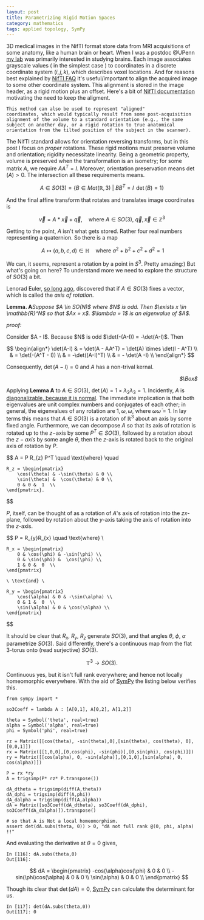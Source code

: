 ```yaml
---
layout: post
title: Parametrizing Rigid Motion Spaces
category: mathematics 
tags: applied topology, SymPy
---
```


3D medical images in the NifTI format store data from MRI acquisitions of some anatomy, like a human brain or heart. When I was a postdoc @UPenn [my lab][3] was primarily interested in studying brains. Each image associates grayscale values ( in the simplest case ) to coordinates in a discrete coordinate system $(i,j,k)$, which describes voxel locations. And for reasons best explained by [NifTI FAQ][2] it's useful/important to align the acquired image to some other coordinate system. This alignment is stored in the image header, as a rigid motion plus an offset. Here's a bit of [NifTI documentation][1] motivating the need to keep the aligment.

	This method can also be used to represent "aligned"
	coordinates, which would typically result from some post-acquisition
	alignment of the volume to a standard orientation (e.g., the same
	subject on another day, or a rigid rotation to true anatomical
	orientation from the tilted position of the subject in the scanner).

The NifTI standard allows for orientation reversing transforms, but in this post I focus on *proper* rotations. These rigid motions must preserve volume and orientation; rigidity necessitate linearity. Being a geometric property, volume is preserved when the transformation is an isometry; for some matrix $A$, we require $A A^T = I$. Moreover, orientation preservation means $\det(A) > 0$. The intersection all these requirements means. 


$$A \in SO(3) = \{ B \in Mat(\mathbb{R},3) \ | \ BB^T =I \, \ \det(B)=1 \}$$

And the final affine transform that rotates and translates image coordinates is

$$
\begin{equation*}
    \vec{v} = A * \vec{x} + \vec{q},  \quad \text{where } A \in SO(3), \ \vec{q}, \vec{x} \in \mathbb{Z}^3 
\end{equation*}
$$

Getting to the point, $A$ isn't what gets stored. Rather four real numbers representing a quaternion. So there is a map 

$$
	\ A \mapsto (a, b, c, d) \in \mathbb{H} \quad \text{where } a^2+b^2+c^2+d^2=1
$$

We can, it seems, represent a rotation by a point in $S^3$. Pretty amazing:) But what's going on here? To understand more we need to explore the structure of $SO(3)$ a bit. 

Lenorad Euler, [so long ago][4], discovered that if $A \in SO(3)$ fixes a vector, which is called the *axis of rotation*.

<p><strong>Lemma. A</strong><em>Suppose $A \in SO(N)$ where $N$ is odd. Then $\exists x \in \mathbb{R}^N$ so that $Ax = x$. $\lambda = 1$ is an eigenvalue of $A$. 
</em></p>
<p><em>proof:</em></p>
Consider $A - I$. Because $N$ is odd $\det(-(A-I)) = -\det(A-I)$. Then 

$$
\begin{align*}
    \det(A-I) & = \det(A - AA^T) = \det(A) \times \det(I - A^T)   \\
              & = \det(-(A^T - I)) \\
              & = -\det((A-I)^T) \\
              & = - \det(A -I) \\          
\end{align*}
$$	

Consequently, $\det(A-I) = 0$ and $A$ has a non-trival kernal.     
<div align="right">
	<p><em>$\Box$</em></p>
</div>

Applying **Lemma A** to $A \in SO(3)$, $\det(A) = 1 \times \lambda_2 \lambda_3 = 1$. Incidently, $A$ is [diagonalizable, because it is normal][5]. The immediate implication is that both eigenvalues are unit complex numbers and conjugates of each other; in general, the eigenvalues of any rotation are $1, \omega, \bar{\omega}$, where $\omega \bar{\omega} = 1$. In lay terms this means that $A \in SO(3)$ is a rotation of $\mathbb{R}^3$ about an axis by some fixed angle. Furthermore, we can decompose $A$ so that its axis of rotation is rotated up to the $z-$axis by some $P^T \in SO(3)$, followed by a rotation about the $z-axis$ by some angle $\theta$, then the $z$-axis is rotated back to the original axis of rotation by $P$. 

$$
	A = P R_{z} P^T \quad \text{where} \quad 

	R_z = \begin{pmatrix}
		\cos(\theta) & -\sin(\theta) & 0 \\
		\sin(\theta) &  \cos(\theta) & 0 \\
		0 & 0 &  1  \\
	\end{pmatrix}.
$$

$P$, itself, can be thought of as a rotation of $A$'s axis of rotation into the $zx$-plane, followed by rotation about the $y$-axis taking the axis of rotation into the $z$-axis.

$$
	P = R_{y}R_{x} \quad \text{where} \

	R_x = \begin{pmatrix}
		0 & \cos(\phi) & -\sin(\phi) \\
		0 & \sin(\phi) &  \cos(\phi) \\
		1 & 0 &  0  \\
	\end{pmatrix}

	\ \text{and} \

    R_y = \begin{pmatrix}
		\cos(\alpha) & 0 & -\sin(\alpha) \\
		0 & 1 &  0  \\
		\sin(\alpha) & 0 & \cos(\alpha) \\
	\end{pmatrix}

$$

It should be clear that $R_x,\ R_y,\ R_z$ generate $SO(3)$, and that angles $\theta, \ \phi, \ \alpha$ parametrize $SO(3)$. Said differently, there's a continuous map from the flat 3-torus onto (read surjective) $SO(3)$.

$$
\mathbb{T}^3 \longrightarrow SO(3).
$$

Continuous yes, but it isn't full rank everywhere; and hence not locally homeomorphic everywhere. With the aid of [SymPy][6] the listing below verifies this.

	from sympy import *

	so3Coeff = lambda A : [A[0,1], A[0,2], A[1,2]]

	theta = Symbol('theta', real=true)
	alpha = Symbol('alpha', real=true)
	phi = Symbol('phi', real=true)

	rz = Matrix([[cos(theta), -sin(theta),0],[sin(theta), cos(theta), 0],[0,0,1]])
	rx = Matrix([[1,0,0],[0,cos(phi), -sin(phi)],[0,sin(phi), cos(phi)]])
	ry = Matrix([[cos(alpha), 0, -sin(alpha)],[0,1,0],[sin(alpha), 0, cos(alpha)]])

	P = rx *ry
	A = trigsimp(P* rz* P.transpose())

	dA_dtheta = trigsimp(diff(A,theta))
	dA_dphi = trigsimp(diff(A,phi))
	dA_dalpha = trigsimp(diff(A,alpha))
	dA = Matrix([so3Coeff(dA_dtheta), so3Coeff(dA_dphi), so3Coeff(dA_dalpha)]).transpose()

	# so that A is Not a local homeomorphism.
	assert det(dA.subs(theta, 0)) > 0, "dA not full rank @(0, phi, alpha) !!"

And evaluating the derivative at $\theta = 0$ gives, 

	In [116]: dA.subs(theta,0)
	Out[116]:

$$
    dA = \begin{pmatrix}
	-cos(\alpha)cos(\phi) & 0 & 0 \\
	-sin(\phi)cos(\alpha) & 0 & 0  \\
	\sin(\alpha) & 0 & 0 \\
	\end{pmatrix}
$$

Though its clear that $\det(dA) = 0$, [SymPy][6] can calculate the determinant for us.

	In [117]: det(dA.subs(theta,0))
	Out[117]: 0



[1]: https://nifti.nimh.nih.gov/pub/dist/src/niftilib/nifti1.h
[2]: https://nifti.nimh.nih.gov/nifti-1/documentation/faq#Q17
[3]: https://www.cbica.upenn.edu
[4]: https://en.wikipedia.org/wiki/Euler%27s_rotation_theorem#Euler.27s_theorem_.281776.29
[5]: https://en.wikipedia.org/wiki/Normal_matrix
[6]: http://docs.sympy.org/latest/index.html

























